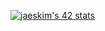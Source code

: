 [![jaeskim's 42 stats](https://badge42.herokuapp.com/api/stats/akurz)](https://profile.intra.42.fr/users/akurz)





